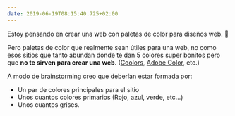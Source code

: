 ```yaml
---
date: 2019-06-19T08:15:40.725+02:00
---
```


Estoy pensando en crear una web con paletas de color para diseños web. 🤔

Pero paletas de color que realmente sean útiles para una web, no como esos sitios que tanto abundan donde te dan 5 colores super bonitos pero que **no te sirven para crear una web**. ([Coolors](https://coolors.co/), [Adobe Color](https://color.adobe.com), etc.)

A modo de brainstorming creo que deberían estar formada por:
- Un par de colores principales para el sitio
- Unos cuantos colores primarios (Rojo, azul, verde, etc…)
- Unos cuantos grises.

